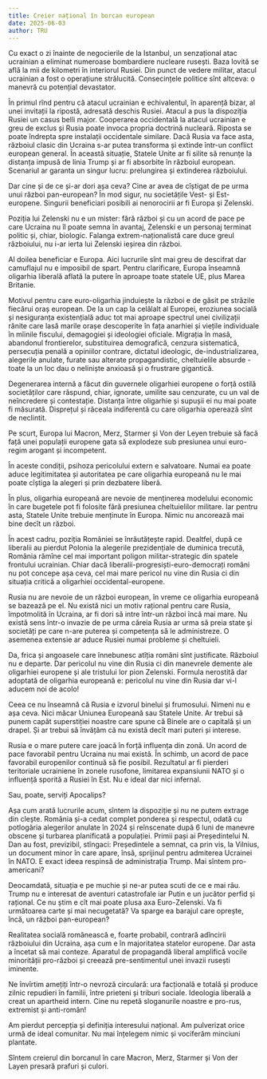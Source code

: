 ```yaml
---
title: Creier național în borcan european
date: 2025-06-03
author: TRU
---
```

Cu exact o zi înainte de negocierile de la Istanbul, un senzațional atac ucrainian a eliminat numeroase bombardiere nucleare rusești. Baza lovită se află la mii de kilometri în interiorul Rusiei. Din punct de vedere militar, atacul ucrainian a fost o operațiune strălucită. Consecințele politice sînt altceva: o manevră cu potențial devastator.

În primul rînd pentru că atacul ucrainian e echivalentul, în aparență bizar, al unei invitații la ripostă, adresată deschis Rusiei. Atacul a pus la dispoziția Rusiei un casus belli major. Cooperarea occidentală la atacul ucrainian e greu de exclus și Rusia poate invoca propria doctrină nucleară. Riposta se poate îndrepta spre instalații occidentale similare. Dacă Rusia va face asta, războiul clasic din Ucraina s-ar putea transforma și extinde într-un conflict european general. În această situație, Statele Unite ar fi silite să renunțe la distanța impusă de linia Trump și ar fi absorbite în războiul european. Scenariul ar garanta un singur lucru: prelungirea și extinderea războiului.

Dar cine și de ce și-ar dori așa ceva? Cine ar avea de cîștigat de pe urma unui război pan-european? În mod sigur, nu societățile Vest- și Est- europene. Singurii beneficiari posibili ai nenorocirii ar fi Europa și Zelenski.

Poziția lui Zelenski nu e un mister: fără război și cu un acord de pace pe care Ucraina nu îl poate semna în avantaj, Zelenski e un personaj terminat politic și, chiar, biologic. Falanga extrem-naționalistă care duce greul războiului, nu i-ar ierta lui Zelenski ieșirea din război.

Al doilea beneficiar e Europa. Aici lucrurile sînt mai greu de descifrat dar camuflajul nu e imposibil de spart. Pentru clarificare, Europa înseamnă oligarhia liberală aflată la putere în aproape toate statele UE, plus Marea Britanie.

Motivul pentru care euro-oligarhia jinduiește la război e de găsit pe străzile fiecărui oraș european. De la un cap la celălalt al Europei, eroziunea socială și nesiguranța existențială aduc tot mai aproape spectrul unei civilizații rănite care lasă marile orașe descoperite în fața anarhiei și viețile individuale în mîinile fiscului, demagogiei și ideologiei oficiale. Migrația în masă, abandonul frontierelor, substituirea demografică, cenzura sistematică, persecuția penală a opiniilor contrare, dictatul ideologic, de-industrializarea, alegerile anulate, furate sau alterate propagandistic, cheltuielile absurde - toate la un loc dau o neliniște anxioasă și o frustrare gigantică.

Degenerarea internă a făcut din guvernele oligarhiei europene o forță ostilă societăților care răspund, chiar, ignorate, umilite sau cenzurate, cu un val de neîncredere și contestație. Distanța între oligarhie și supușii ei nu mai poate fi măsurată. Disprețul și răceala indiferentă cu care oligarhia operează sînt de neclintit.

Pe scurt, Europa lui Macron, Merz, Starmer și Von der Leyen trebuie să facă față unei populații europene gata să explodeze sub presiunea unui euro-regim arogant și incompetent.

În aceste condiții, psihoza pericolului extern e salvatoare. Numai ea poate aduce legitimitatea și autoritatea pe care oligarhia europeană nu le mai poate cîștiga la alegeri și prin dezbatere liberă.

În plus, oligarhia europeană are nevoie de menținerea modelului economic în care bugetele pot fi folosite fără presiunea cheltuielilor militare. Iar pentru asta, Statele Unite trebuie menținute în Europa. Nimic nu ancorează mai bine decît un război.

În acest cadru, poziția României se înrăutățește rapid. Dealtfel, după ce liberalii au pierdut Polonia la alegerile prezidențiale de duminica trecută, România rămîne cel mai important poligon militar-strategic din spatele frontului ucrainian. Chiar dacă liberalii-progresiști-euro-democrați români nu pot concepe așa ceva, cel mai mare pericol nu vine din Rusia ci din situația critică a oligarhiei occidental-europene.

Rusia nu are nevoie de un război european, în vreme ce oligarhia europeană se bazează pe el. Nu există nici un motiv rațional pentru care Rusia, împotmolită în Ucraina, ar fi dori să intre într-un război încă mai mare. Nu există  sens într-o invazie de pe urma căreia Rusia ar urma să preia state și societăți pe care n-are puterea și competența să le administreze. O asemenea extensie ar aduce Rusiei numai probleme și cheltuieli.

Da, frica și angoasele care înnebunesc atîția români sînt justificate. Războiul nu e departe. Dar pericolul nu vine din Rusia ci din manevrele demente ale oligarhiei europene și ale tristului lor pion Zelenski. Formula nerostită dar adoptată de oligarhia europeană e: pericolul nu vine din Rusia dar vi-l aducem noi de acolo!

Ceea ce nu înseamnă că Rusia e izvorul binelui și frumosului. Nimeni nu e așa ceva. Nici măcar Uniunea Europeană sau Statele Unite. Ar trebui să punem capăt superstiției noastre care spune că Binele are o capitală și un drapel. Și ar trebui să învățăm că nu există decît mari puteri și interese.

Rusia e o mare putere care joacă în forță influența din zonă. Un acord de pace favorabil pentru Ucraina nu mai există. În schimb, un acord de pace favorabil europenilor continuă să fie posibil. Rezultatul ar fi pierderi teritoriale ucrainiene în zonele  rusofone, limitarea expansiunii NATO și o influență sporită a Rusiei în Est. Nu e ideal dar nici infernal.

Sau, poate, serviți Apocalips?

Așa cum arată lucrurile acum, sîntem la dispoziție și nu ne putem extrage din clește. România și-a cedat complet ponderea și respectul, odată cu potlogăria alegerilor anulate în 2024 și reînscenate după 6 luni de manevre obscene și turbarea planificată a populației. Primii pași ai Președintelui N. Dan au fost, previzibil, stîngaci: Președintele a semnat, ca prin vis, la Vilnius, un document minor în care apare, însă, sprijinul pentru admiterea Ucrainei în NATO. E exact ideea respinsă de administrația Trump. Mai sîntem pro-americani?

Deocamdată, situația e pe muchie și ne-ar putea scuti de ce e mai rău. Trump nu e interesat de aventuri catastrofale iar Putin e un jucător perfid și rațional. Ce nu știm e cît mai poate plusa axa Euro-Zelenski. Va fi următoarea carte și  mai necugetată? Va sparge ea barajul care oprește, încă, un război pan-european?    

Realitatea socială românească e, foarte probabil, contrară adîncirii războiului din Ucraina, așa cum e în majoritatea statelor europene. Dar asta a încetat să mai conteze. Aparatul de propagandă liberal amplifică vocile minorității pro-război și creează pre-sentimentul unei invazii rusești iminente.

Ne învîrtim amețiți într-o nevroză circulară: ura facțională e totală și produce zilnic repudieri în familii, între prieteni și triburi sociale. Ideologia liberală a creat un apartheid intern. Cine nu repetă sloganurile noastre e pro-rus, extremist și anti-român!

Am pierdut percepția și definiția interesului național. Am pulverizat orice urmă de ideal comunitar. Nu mai înțelegem nimic și vociferăm minciuni plantate.

Sîntem creierul din borcanul în care Macron, Merz, Starmer și Von der Layen presară prafuri și culori.

 
